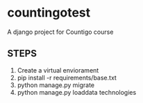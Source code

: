 # countingotest
A django project for Countigo course

## STEPS

1. Create a virtual enviorament
2. pip install -r requirements/base.txt
3. python manage.py migrate
4. python manage.py loaddata technologies

